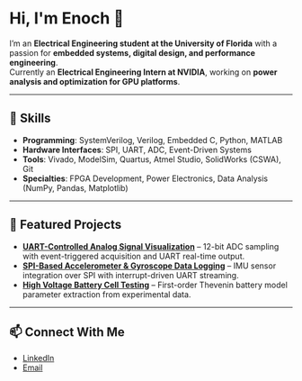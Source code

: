 # Hi, I'm Enoch 👋

I’m an **Electrical Engineering student at the University of Florida** with a passion for **embedded systems, digital design, and performance engineering**.  
Currently an **Electrical Engineering Intern at NVIDIA**, working on **power analysis and optimization for GPU platforms**.

---

## 🔧 Skills
- **Programming**: SystemVerilog, Verilog, Embedded C, Python, MATLAB
- **Hardware Interfaces**: SPI, UART, ADC, Event-Driven Systems
- **Tools**: Vivado, ModelSim, Quartus, Atmel Studio, SolidWorks (CSWA), Git
- **Specialties**: FPGA Development, Power Electronics, Data Analysis (NumPy, Pandas, Matplotlib)

---

## 📌 Featured Projects
- [**UART-Controlled Analog Signal Visualization**]([link-to-repo](https://github.com/EnochWong521/UART-Enabled-Analog-Signal-Acquisition-Visualization)) – 12-bit ADC sampling with event-triggered acquisition and UART real-time output.
- [**SPI-Based Accelerometer & Gyroscope Data Logging**]([link-to-repo](https://github.com/EnochWong521/SPI-Based-Accelerometer-Gyroscope-Data-Acquisition)) – IMU sensor integration over SPI with interrupt-driven UART streaming.
- [**High Voltage Battery Cell Testing**]([link-to-repo](https://github.com/EnochWong521/HV-Battery-Cell-Modeling)) – First-order Thevenin battery model parameter extraction from experimental data.

---

## 📫 Connect With Me
- [LinkedIn](www.linkedin.com/in/enoch-wong-595743290)  
- [Email](enoch3d14@gmail.com)  
